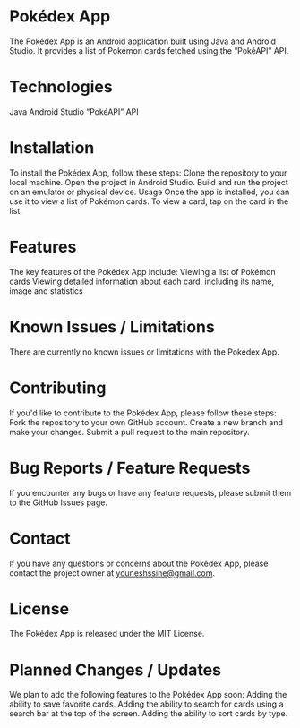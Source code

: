 # Pokédex App
The Pokédex App is an Android application built using Java and Android Studio. It provides a list of Pokémon cards fetched using the “PokéAPI” API.

# Technologies
  Java
  Android Studio
  “PokéAPI” API

# Installation

To install the Pokédex App, follow these steps:
Clone the repository to your local machine.
  Open the project in Android Studio.
  Build and run the project on an emulator or physical device.
  Usage
  Once the app is installed, you can use it to view a list of Pokémon cards. To view a card, tap on the card in the list.

# Features
  The key features of the Pokédex App include:
    Viewing a list of Pokémon cards
    Viewing detailed information about each card, including its name, image and statistics
    
# Known Issues / Limitations
  There are currently no known issues or limitations with the Pokédex App.

# Contributing
If you'd like to contribute to the Pokédex App, please follow these steps:
Fork the repository to your own GitHub account.
Create a new branch and make your changes.
Submit a pull request to the main repository.


# Bug Reports / Feature Requests
  If you encounter any bugs or have any feature requests, please submit them to the GitHub Issues page.

# Contact
  If you have any questions or concerns about the Pokédex App, please contact the project owner at youneshssine@gmail.com.

# License
  The Pokédex App is released under the MIT License.

# Planned Changes / Updates
  We plan to add the following features to the Pokédex App soon:
    Adding the ability to save favorite cards.
    Adding the ability to search for cards using a search bar at the top of the screen.
    Adding the ability to sort cards by type.
